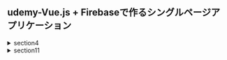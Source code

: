 ## udemy-Vue.js + Firebaseで作るシングルページアプリケーション
<details>
  <summary>section4</summary>
    <ul>
    　　<li>19.Vueインスタンスのライフサイクルとは</li>
    　　<li>20.ライフサイクルフックで呼び出されるメソッド定義の方法</li>
    </ul>
  </details>
  <details>
    <summary>section11</summary>
    <ul>
    　　<li>42.vuetifyの導入</li>
    　　<li>43.Vuetifyのバージョンダウングレードについて</li>
    　　<li>44.画面の整理とツールバーのカスタマイズ</li>
    　　<li>45.画面の整理とツールバーのカスタマイズ（Vuetify2系の場合）</li>
    　　<li>46.サイドメニューコンポーネントの作成</li>
    　　<li>47.サイドメニューコンポーネントの作成（Vuetify2系の場合）</li>
    　　<li>48.サイドメニューコンポーネントの解説</li>
    　　<li>49.Vuexの解説</li>
    　　<li>50.メニューの開閉状態の管理ストアの実装</li>
    　　<li>51.メニューの開閉状態の管理コンポーネントからストアの利用</li>
    　　<li>52.メニューの開閉状態の管理 コンポーネントからのストアの利用（Vuetify2の場合）</li>
    　　<li>53.メニューの開閉状態の管理 mapActionsの利用方法</li>
    　　<li>54.メニューの開閉状態の管理 mapActionsの利用方法（Vuetify2系の場合）</li>
    　　<li>55.連絡先一覧ページの作成</li>
    　　<li>56.連絡先一覧ページの作成（Vuetify2系の場合）</li>
    　　<li>57.レイアウト修正と サイドメニューへのリンク追加）</li>
    　　<li>58.レイアウト修正と サイドメニューへのリンク追加（Vuetify2系の場合）</li>
    　　<li>59.連絡先追加画面の作成</li>
    　　<li>60.連絡先追加画面の作成（Vuetify2系の場合）</li>
    　　<li>61.連絡先追加機能の作成</li>
    　　<li>62.連絡先追加機能の作成（Vuetify2系の場合）</li>
    　　<li>63.Firebaseとは</li>
    　　<li>64.Firebaseを利用するためのセットアップ</li>
    　　<li>65.インストールするFirebaseのSDKについての注意点</li>
    　　<li>66.Firebaseのライブラリ追加と設定の修正</li>
    　　<li>67.Googleアカウントで ログインするための設定</li>
    　　<li>68.Googleログイン機能の実装</li>
    　　<li>69.Googleログイン機能の実装（Vuetify2系の場合）</li>
    　　<li>70.ログインユーザーの取得機能の実装</li>
    　　<li>71.ログアウト機能の実装</li>
    　　<li>72.ログアウト機能の実装（Vuetify2系の場合）</li>
    　　<li>73.ログイン状態による表示の切り替え</li>
    　　<li>74.ログイン状態による表示の切り替え（Vuetify2系の場合）</li>
    　　<li>75.ログイン状態によるルートの制</li>
    　　<li>76.ログイン状態によるルートの制御（Vuetify2系の場合）</li>
    　　<li>77.Cloud Firestoreへのデータベースの設定</li>
    　　<li>78.Cloud Firestoreへのデータの保存</li>
    　　<li>79.Cloud Firestoreからのデータ取得</li>
    　　<li>80.連絡先編集画面へのページ遷移</li>
    　　<li>81.cloud</li>
    　　<li>82.連絡先編集フォームへのデータの復元</li>
    　　<li>83.連絡先データの更新処理</li>
    　　<li>84.連絡先データの削除処理</li>
    　　<li>85.連絡先データの削除処理（Vuetify2系の場合）</li>
    </ul> 
</details>



